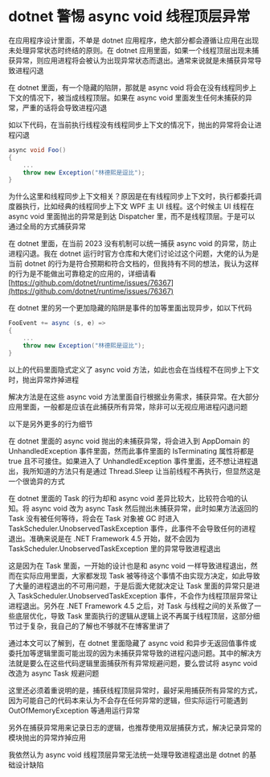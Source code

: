 # dotnet 警惕 async void 线程顶层异常

在应用程序设计里面，不单是 dotnet 应用程序，绝大部分都会遵循让应用在出现未处理异常状态时终结的原则。在 dotnet 应用里面，如果一个线程顶层出现未捕获异常，则应用进程将会被认为出现异常状态而退出。通常来说就是未捕获异常导致进程闪退

<!--more-->
<!-- CreateTime:2023/7/4 19:44:02 -->


<!-- 发布 -->

在 dotnet 里面，有一个隐藏的陷阱，那就是 async void 将会在没有线程同步上下文的情况下，被当成线程顶层。如果在 async void 里面发生任何未捕获的异常，严重的话将会导致进程闪退

如以下代码，在当前执行线程没有线程同步上下文的情况下，抛出的异常将会让进程闪退

```csharp
async void Foo()
{
	...
    throw new Exception("林德熙是逗比");
}
```

为什么这里和线程同步上下文相关？原因是在有线程同步上下文时，执行都委托调度器执行，比如经典的线程同步上下文 WPF 主 UI 线程。这个时候主 UI 线程在 async void 里面抛出的异常是到达 Dispatcher 里，而不是线程顶层。于是可以通过全局的方式捕获异常

在 dotnet 里面，在当前 2023 没有机制可以统一捕获 async void 的异常，防止进程闪退。我在 dotnet 运行时官方仓库和大佬们讨论过这个问题，大佬的认为是当前 dotnet 的行为是符合预期和符合文档的，但我持有不同的想法，我认为这样的行为是不能做出可靠稳定的应用的，详细请看 [https://github.com/dotnet/runtime/issues/76367](https://github.com/dotnet/runtime/issues/76367)

在 dotnet 里的另一个更加隐藏的陷阱是事件的加等里面出现异步，如以下代码

```csharp
FooEvent += async (s, e) => 
{
    ...
    throw new Exception("林德熙是逗比");
}
```

以上的代码里面隐式定义了 async void 方法，如此也会在当线程不在同步上下文时，抛出异常炸掉进程

解决方法是在这些 async void 方法里面自行根据业务需求，捕获异常。在大部分应用里面，一般都是应该在此捕获所有异常，除非可以无视应用进程闪退问题

以下是另外更多的行为细节

在 dotnet 里面的 async void 抛出的未捕获异常，将会进入到 AppDomain 的 UnhandledException 事件里面，然而此事件里面的 IsTerminating 属性将都是 true 且不可接住。如果进入了 UnhandledException 事件里面，还不想让进程退出，我所知道的方法只有是通过 Thread.Sleep 让当前线程不再执行，但显然这是一个很诡异的方式

在 dotnet 里面的 Task 的行为却和 async void 差异比较大，比较符合咱的认知。将 async void 改为 async Task 然后抛出未捕获异常，此时如果方法返回的 Task 没有被任何等待，将会在 Task 对象被 GC 时进入 TaskScheduler.UnobservedTaskException 事件，此事件不会导致任何的进程退出。准确来说是在 .NET Framework 4.5 开始，就不会因为 TaskScheduler.UnobservedTaskException 里的异常导致进程退出

这是因为在 Task 里面，一开始的设计也是和 async void 一样导致进程退出，然而在实际应用里面，大家都发现 Task 被等待这个事情不由实现方决定，如此导致了大量的进程退出的不可用问题，于是后面大佬就决定让 Task 里面的异常只是进入 TaskScheduler.UnobservedTaskException 事件，不会作为线程顶层异常让进程退出。另外在 .NET Framework 4.5 之后，对 Task 与线程之间的关系做了一些底层优化，导致 Task 里面执行的逻辑从逻辑上说不再属于线程顶层，这部分细节过于复杂，我自己的了解也不够就不在博客里讲了

通过本文可以了解到，在 dotnet 里面隐藏了 async void 和异步无返回值事件或委托加等逻辑里面可能出现的因为未捕获异常导致的进程闪退问题。其中的解决方法就是要么在这些代码逻辑里面捕获所有异常规避问题，要么尝试将 async void 改造为 async Task 规避问题

这里还必须着重说明的是，捕获线程顶层异常时，最好采用捕获所有异常的方式，因为可能自己的代码本来认为不会存在任何异常的逻辑，但实际运行可能遇到 OutOfMemoryException 等通用运行异常

另外在捕获异常用来记录日志的逻辑，也推荐使用双层捕获方式，解决记录异常的模块抛出的异常炸掉应用

我依然认为 async void 线程顶层异常无法统一处理导致进程退出是 dotnet 的基础设计缺陷